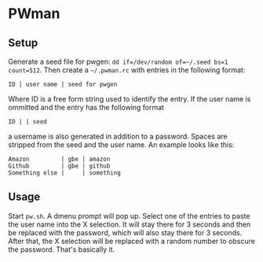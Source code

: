 PWman
=====

Setup
-----

Generate a seed file for pwgen: `dd if=/dev/random of=~/.seed bs=1 count=512`. Then create a `~/.pwman.rc` with entries in the
following format:

	ID | user name | seed for pwgen

Where ID is a free form string used to identify the entry. If the user name is ommitted and the entry has the following format

	ID | | seed

a username is also generated in addition to a password. Spaces are stripped from the seed and the user name. An example looks like
this:

	Amazon         | gbe | amazon
	Github         | gbe | github
	Something else |     | something

Usage
-----

Start `pw.sh`. A dmenu prompt will pop up. Select one of the entries to paste the user name into the X selection. It will stay there
for 3 seconds and then be replaced with the password, which will also stay there for 3 seconds. After that, the X selection will be
replaced with a random number to obscure the password. That's basically it.
